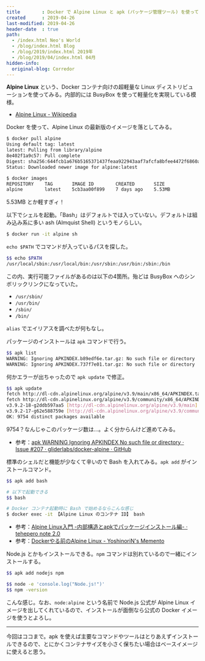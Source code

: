 ```yaml
---
title        : Docker で Alpine Linux と apk (パッケージ管理ツール) を使ってみる
created      : 2019-04-26
last-modified: 2019-04-26
header-date  : true
path:
  - /index.html Neo's World
  - /blog/index.html Blog
  - /blog/2019/index.html 2019年
  - /blog/2019/04/index.html 04月
hidden-info:
  original-blog: Corredor
---
```


__Alpine Linux__ という、Docker コンテナ向けの超軽量な Linux ディストリビューションを使ってみる。内部的には BusyBox を使って軽量化を実現している模様。

- [Alpine Linux - Wikipedia](https://ja.wikipedia.org/wiki/Alpine_Linux)

Docker を使って、Alpine Linux の最新版のイメージを落としてみる。

```bash
$ docker pull alpine
Using default tag: latest
latest: Pulling from library/alpine
8e402f1a9c57: Pull complete
Digest: sha256:644fcb1a676b5165371437feaa922943aaf7afcfa8bfee4472f6860aad1ef2a0
Status: Downloaded newer image for alpine:latest

$ docker images
REPOSITORY    TAG       IMAGE ID        CREATED       SIZE
alpine        latest    5cb3aa00f899    7 days ago    5.53MB
```

5.53MB とか軽すぎィ！

以下でシェルを起動。「Bash」はデフォルトでは入っていない。デフォルトは組み込み系に多い ash (Almquist Shell) というモノらしい。

```bash
$ docker run -it alpine sh
```

`echo $PATH` でコマンドが入っているパスを探した。

```bash
$$ echo $PATH
/usr/local/sbin:/usr/local/bin:/usr/sbin:/usr/bin:/sbin:/bin
```

この内、実行可能ファイルがあるのは以下の4箇所。殆どは BusyBox へのシンボリックリンクになっていた。

- `/usr/sbin/`
- `/usr/bin/`
- `/sbin/`
- `/bin/`

`alias` でエイリアスを調べたが何もなし。

パッケージのインストールは `apk` コマンドで行う。

```bash
$$ apk list
WARNING: Ignoring APKINDEX.b89edf6e.tar.gz: No such file or directory
WARNING: Ignoring APKINDEX.737f7e01.tar.gz: No such file or directory
```

何かエラーが出ちゃったので `apk update` で修正。

```bash
$$ apk update
fetch http://dl-cdn.alpinelinux.org/alpine/v3.9/main/x86_64/APKINDEX.tar.gz
fetch http://dl-cdn.alpinelinux.org/alpine/v3.9/community/x86_64/APKINDEX.tar.gz
v3.9.2-18-g2ddb597aa5 [http://dl-cdn.alpinelinux.org/alpine/v3.9/main]
v3.9.2-17-g62e588759e [http://dl-cdn.alpinelinux.org/alpine/v3.9/community]
OK: 9754 distinct packages available
```

9754？なんじゃこのパッケージ数は…。よく分からんけど進めてみる。

- 参考：[apk WARNING Ignoring APKINDEX No such file or directory · Issue #207 · gliderlabs/docker-alpine · GitHub](https://github.com/gliderlabs/docker-alpine/issues/207)

標準のシェルだと機能が少なくて辛いので Bash を入れてみる。`apk add` がインストールコマンド。

```bash
$$ apk add bash

# 以下で起動できる
$$ bash

# Docker コンテナ起動時に Bash で始めるならこんな感じ
$ docker exec -it 【Alpine Linux のコンテナ ID】 bash
```

- 参考：[Alpine Linux入門 -内部構造とapkでパッケージインストール編- · tehepero note 2.0](https://blog.stormcat.io/post/entry/alpine-entry-apk/)
- 参考：[Dockerやる前のAlpine Linux - YoshinoriN's Memento](https://yoshinorin.net/2016/10/01/alpine-linux/)

Node.js とかもインストールできる。`npm` コマンドは別れているので一緒にインストールする。

```bash
$$ apk add nodejs npm

$$ node -e 'console.log("Node.js!")'
$$ npm -version
```

こんな感じ。なお、`node:alpine` という名前で Node.js 公式が Alpine Linux イメージを出してくれているので、インストールが面倒なら公式の Docker イメージを使うとよろし。

---

今回はココまで。apk を使えば主要なコマンドやツールはとりあえずインストールできるので、とにかくコンテナサイズを小さく保ちたい場合はベースイメージに使えると思う。
